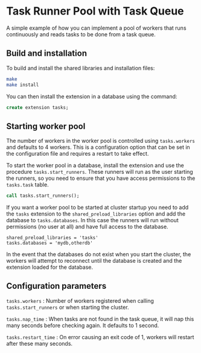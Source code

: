 # Task Runner Pool with Task Queue

A simple example of how you can implement a pool of workers that runs
continuously and reads tasks to be done from a task queue.

## Build and installation

To build and install the shared libraries and installation files:

```bash
make
make install
```

You can then install the extension in a database using the command:

```sql
create extension tasks;
```

## Starting worker pool

The number of workers in the worker pool is controlled using
`tasks.workers` and defaults to 4 workers. This is a configuration
option that can be set in the configuration file and requires a
restart to take effect.

To start the worker pool in a database, install the extension and use
the procedure `tasks.start_runners`. These runners will run as the
user starting the runners, so you need to ensure that you have access
permissions to the `tasks.task` table.

```sql
call tasks.start_runners();
```

If you want a worker pool to be started at cluster startup you need to
add the `tasks` extension to the `shared_preload_libraries` option and
add the database to `tasks.databases`. In this case the runners will
run without permissions (no user at all) and have full access to the
database.

```
shared_preload_libraries = 'tasks'
tasks.databases = 'mydb,otherdb'
```

In the event that the databases do not exist when you start the
cluster, the workers will attempt to reconnect until the database is
created and the extension loaded for the database.

## Configuration parameters

`tasks.workers`
: Number of workers registered when calling `tasks.start_runners` or
  when starting the cluster.

`tasks.nap_time`
: When tasks are not found in the task queue, it will nap this many
  seconds before checking again. It defaults to 1 second.
  
`tasks.restart_time`
: On error causing an exit code of 1, workers will restart after these
  many seconds.
